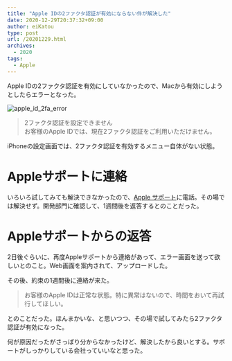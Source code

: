 ```yaml
---
title: "Apple IDの2ファクタ認証が有効にならない件が解決した"
date: 2020-12-29T20:37:32+09:00
author: eiKatou
type: post
url: /20201229.html
archives:
  - 2020
tags:
  - Apple
---
```


Apple IDの2ファクタ認証を有効にしていなかったので、Macから有効にしようとしたらエラーとなった。

![apple_id_2fa_error](/uploads/2020/12/apple_id_2fa_error.png)

> 2ファクタ認証を設定できません  
> お客様のApple IDでは、現在2ファクタ認証をご利用いただけません。

iPhoneの設定画面では、2ファクタ認証を有効するメニュー自体がない状態。


# Appleサポートに連絡
いろいろ試してみても解決できなかったので、[Apple サポート](https://support.apple.com/ja-jp)に電話。その場では解決せず。開発部門に確認して、1週間後を返答するとのことだった。

# Appleサポートからの返答
2日後ぐらいに、再度Appleサポートから連絡があって、エラー画面を送って欲しいとのこと。Web画面を案内されて、アップロードした。

その後、約束の1週間後に連絡が来た。

> お客様のApple IDは正常な状態。特に異常はないので、時間をおいて再試行してほしい。

とのことだった。ほんまかいな、と思いつつ、その場で試してみたら2ファクタ認証が有効になった。

何が原因だったがさっぱり分からなかったけど、解決したから良いとする。サポートがしっかりしている会社っていいなと思った。